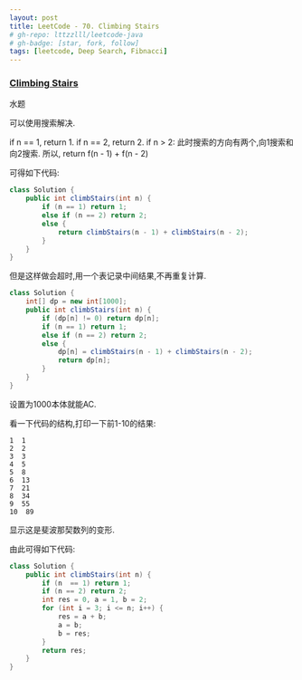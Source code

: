 ```yaml
---
layout: post
title: LeetCode - 70. Climbing Stairs
# gh-repo: lttzzlll/leetcode-java
# gh-badge: [star, fork, follow]
tags: [leetcode, Deep Search, Fibnacci]
---
```


### [Climbing Stairs](https://leetcode.com/problems/climbing-stairs/description/)

水题

可以使用搜索解决.

if n == 1, return 1.
if n == 2, return 2.
if n > 2:
    此时搜索的方向有两个,向1搜索和向2搜索.
    所以, return f(n - 1) + f(n - 2)


可得如下代码:

```Java
class Solution {
    public int climbStairs(int n) {
        if (n == 1) return 1;
        else if (n == 2) return 2;
        else {
            return climbStairs(n - 1) + climbStairs(n - 2);
        }
    }
}
```

但是这样做会超时,用一个表记录中间结果,不再重复计算.

```Java
class Solution {
    int[] dp = new int[1000];
    public int climbStairs(int n) {
        if (dp[n] != 0) return dp[n];
        if (n == 1) return 1;
        else if (n == 2) return 2;
        else {
            dp[n] = climbStairs(n - 1) + climbStairs(n - 2);
            return dp[n];
        }
    }
}
```

设置为1000本体就能AC.

看一下代码的结构,打印一下前1-10的结果:

```
1  1
2  2
3  3
4  5
5  8
6  13
7  21
8  34
9  55
10  89
```

显示这是斐波那契数列的变形.

由此可得如下代码:

```Java
class Solution {
    public int climbStairs(int n) {
        if (n  == 1) return 1;
        if (n == 2) return 2;
        int res = 0, a = 1, b = 2;
        for (int i = 3; i <= n; i++) {
            res = a + b;
            a = b;
            b = res;
        }
        return res;
    }
}
```
